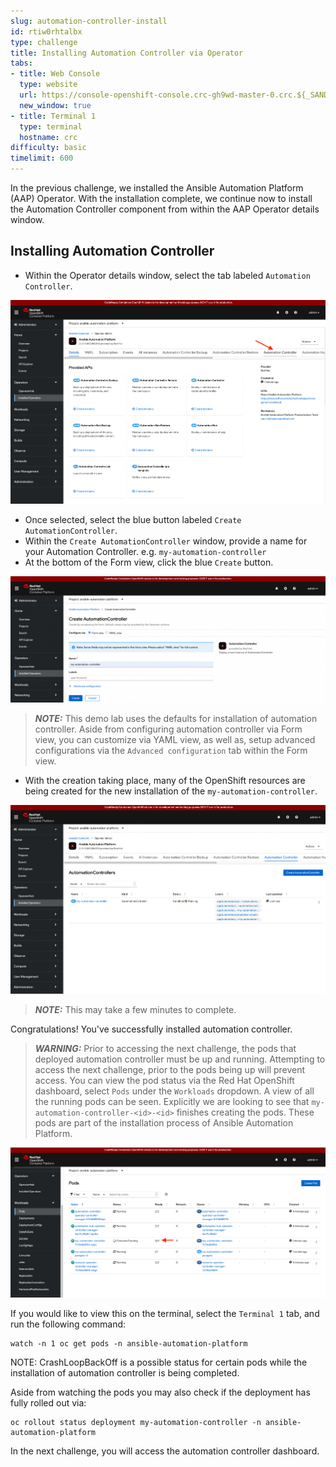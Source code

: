 ```yaml
---
slug: automation-controller-install
id: rtiw0rhtalbx
type: challenge
title: Installing Automation Controller via Operator
tabs:
- title: Web Console
  type: website
  url: https://console-openshift-console.crc-gh9wd-master-0.crc.${_SANDBOX_ID}.instruqt.io
  new_window: true
- title: Terminal 1
  type: terminal
  hostname: crc
difficulty: basic
timelimit: 600
---
```

In the previous challenge, we installed the Ansible Automation Platform (AAP) Operator. With the installation complete, we continue now to install the Automation Controller component from within the AAP Operator details window.

## Installing Automation Controller

* Within the Operator details window, select the tab labeled `Automation Controller`.

![Operator Details](../assets/automation_controller_tab.png)

* Once selected, select the blue button labeled `Create AutomationController`.
* Within the `Create AutomationController` window, provide a name for your Automation Controller. e.g. `my-automation-controller`
* At the bottom of the Form view, click the blue `Create` button.

![AAP Form View](../assets/operator_form_1.png)

> **_NOTE:_**  This demo lab uses the defaults for installation of automation controller. Aside from configuring automation controller via Form view, you can customize via YAML view, as well as, setup advanced configurations via the `Advanced configuration` tab within the Form view.

* With the creation taking place, many of the OpenShift resources are being created for the new installation of the `my-automation-controller`.

![AAP Resources](../assets/my-automation-controller-resources.png)

> **_NOTE:_** This may take a few minutes to complete.

Congratulations! You've successfully installed automation controller.

> **_WARNING:_** Prior to accessing the next challenge, the pods that deployed automation controller must be up and running. Attempting to access the next challenge, prior to the pods being up will prevent access. You can view the pod status via the Red Hat OpenShift dashboard, select `Pods` under the `Workloads` dropdown. A view of all the running pods can be seen. Explicitly we are looking to see that `my-automation-controller-<id>-<id>` finishes creating the pods. These pods are part of the installation process of Ansible Automation Platform.

![AAP Pods](../assets/controller-pods.png)

If you would like to view this on the terminal, select the `Terminal 1` tab, and run the following command:

```
watch -n 1 oc get pods -n ansible-automation-platform
```

NOTE: CrashLoopBackOff is a possible status for certain pods while the installation of automation controller is being completed.

Aside from watching the pods you may also check if the deployment has fully rolled out via:

```
oc rollout status deployment my-automation-controller -n ansible-automation-platform
```


In the next challenge, you will access the automation controller dashboard.
